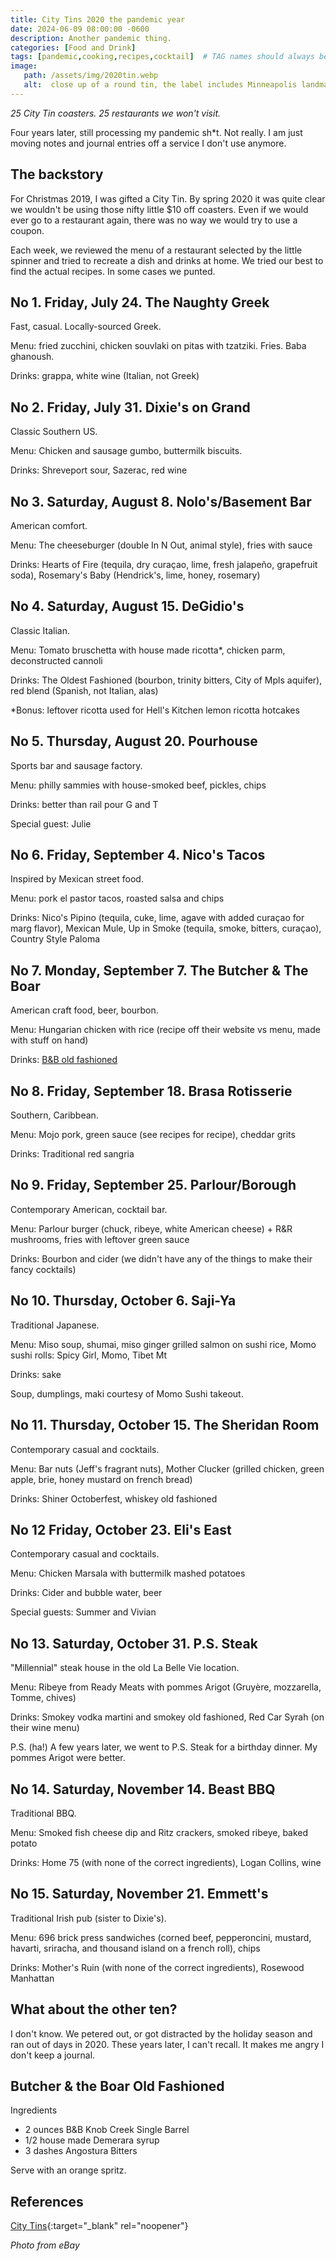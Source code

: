 ```yaml
---
title: City Tins 2020 the pandemic year
date: 2024-06-09 08:00:00 -0600
description: Another pandemic thing.
categories: [Food and Drink]
tags: [pandemic,cooking,recipes,cocktail]  # TAG names should always be lowercase
image:   
   path: /assets/img/2020tin.webp
   alt:  close up of a round tin, the label includes Minneapolis landmarks and says "2020 Twin Cities Restaurant Edition"
---
```

<!-- excerpt -->
*25 City Tin coasters. 25 restaurants we won't visit.*

Four years later, still processing my pandemic sh*t. Not really. I am just moving notes and journal entries off a service I don't use anymore.

## The backstory

For Christmas 2019, I was gifted a City Tin. By spring 2020 it was quite clear we wouldn't be using those nifty little $10 off coasters. Even if we would ever go to a restaurant again, there was no way we would try to use a coupon.

Each week, we reviewed the menu of a restaurant selected by the little spinner and tried to recreate a dish and drinks at home. We tried our best to find the actual recipes. In some cases we punted.

## No 1. Friday, July 24. The Naughty Greek

Fast, casual. Locally-sourced Greek.

Menu: fried zucchini, chicken souvlaki on pitas with tzatziki. Fries. Baba ghanoush.

Drinks: grappa, white wine (Italian, not Greek)

## No 2. Friday, July 31. Dixie's on Grand

Classic Southern US.

Menu: Chicken and sausage gumbo, buttermilk biscuits.

Drinks: Shreveport sour, Sazerac, red wine


## No 3. Saturday, August 8. Nolo's/Basement Bar

American comfort.

Menu: The cheeseburger (double In N Out, animal style), fries with sauce

Drinks: Hearts of Fire (tequila, dry curaçao, lime, fresh jalapeño, grapefruit soda), Rosemary's Baby (Hendrick's, lime, honey, rosemary)

## No 4. Saturday, August 15. DeGidio's

Classic Italian.

Menu: Tomato bruschetta with house made ricotta*, chicken parm, deconstructed cannoli

Drinks: The Oldest Fashioned (bourbon, trinity bitters, City of Mpls aquifer), red blend (Spanish, not Italian, alas)

*Bonus: leftover ricotta used for Hell's Kitchen lemon ricotta hotcakes

## No 5. Thursday, August 20. Pourhouse

Sports bar and sausage factory.

Menu: philly sammies with house-smoked beef, pickles, chips

Drinks: better than rail pour G and T

Special guest: Julie

## No 6. Friday, September 4. Nico's Tacos

Inspired by Mexican street food.

Menu: pork el pastor tacos, roasted salsa and chips

Drinks: Nico's Pipino (tequila, cuke, lime, agave with added curaçao for marg flavor), Mexican Mule, Up in Smoke (tequila, smoke, bitters, curaçao), Country Style Paloma

## No 7. Monday, September 7. The Butcher & The Boar

American craft food, beer, bourbon.

Menu: Hungarian chicken with rice (recipe off their website vs menu, made with stuff on hand)

Drinks: [B&B old fashioned](#butcher--the-boar-old-fashioned)

## No 8. Friday, September 18. Brasa Rotisserie

Southern, Caribbean.

Menu: Mojo pork, green sauce (see recipes for recipe), cheddar grits

Drinks: Traditional red sangria

## No 9. Friday, September 25. Parlour/Borough

Contemporary American, cocktail bar.

Menu: Parlour burger (chuck, ribeye, white American cheese) + R&R mushrooms, fries with leftover green sauce

Drinks: Bourbon and cider (we didn't have any of the things to make their fancy cocktails)

## No 10. Thursday, October 6. Saji-Ya

Traditional Japanese.

Menu: Miso soup, shumai, miso ginger grilled salmon on sushi rice, Momo sushi rolls: Spicy Girl, Momo, Tibet Mt

Drinks: sake

Soup, dumplings, maki courtesy of Momo Sushi takeout.

## No 11. Thursday, October 15. The Sheridan Room

Contemporary casual and cocktails.

Menu: Bar nuts (Jeff's fragrant nuts), Mother Clucker (grilled chicken, green apple, brie, honey mustard on french bread)

Drinks: Shiner Octoberfest, whiskey old fashioned

## No 12 Friday, October 23. Eli's East

Contemporary casual and cocktails.

Menu: Chicken Marsala with buttermilk mashed potatoes

Drinks: Cider and bubble water, beer

Special guests: Summer and Vivian

## No 13. Saturday, October 31. P.S. Steak

"Millennial" steak house in the old La Belle Vie location.

Menu: Ribeye from Ready Meats with pommes Arigot (Gruyère, mozzarella, Tomme, chives)

Drinks: Smokey vodka martini and smokey old fashioned, Red Car Syrah (on their wine menu)

P.S. (ha!) A few years later, we went to P.S. Steak for a birthday dinner. My pommes Arigot were better.

## No 14. Saturday, November 14. Beast BBQ

Traditional BBQ.

Menu: Smoked fish cheese dip and Ritz crackers, smoked ribeye, baked potato

Drinks: Home 75 (with none of the correct ingredients), Logan Collins, wine

## No 15. Saturday, November 21. Emmett's

Traditional Irish pub (sister to Dixie's).

Menu: 696 brick press sandwiches (corned beef, pepperoncini, mustard, havarti, sriracha, and thousand island on a french roll), chips

Drinks: Mother's Ruin (with none of the correct ingredients), Rosewood Manhattan

## What about the other ten?
I don't know. We petered out, or got distracted by the holiday season and ran out of days in 2020. These years later, I can't recall. It makes me angry I don't keep a journal.

## Butcher & the Boar Old Fashioned

Ingredients
* 2 ounces B&B Knob Creek Single Barrel
* 1/2 house made Demerara syrup
* 3 dashes Angostura Bitters

Serve with an orange spritz.

## References
[City Tins](https://citytins.com/){:target="_blank" rel="noopener"}

_Photo from eBay_